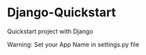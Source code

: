 # Django-Quickstart
Quickstart project with Django


Warning: 
Set your App Name in settings.py file
